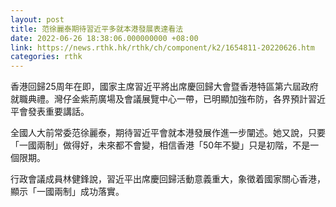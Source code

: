 ```yaml
---
layout: post
title: 范徐麗泰期待習近平多就本港發展表達看法
date: 2022-06-26 18:38:06.000000000 +08:00
link: https://news.rthk.hk/rthk/ch/component/k2/1654811-20220626.htm
categories: rthk
---
```


香港回歸25周年在即，國家主席習近平將出席慶回歸大會暨香港特區第六屆政府就職典禮。灣仔金紫荊廣場及會議展覽中心一帶，已明顯加強布防，各界預計習近平會發表重要講話。

全國人大前常委范徐麗泰，期待習近平會就本港發展作進一步闡述。她又說，只要「一國兩制」做得好，未來都不會變，相信香港「50年不變」只是初階，不是一個限期。

行政會議成員林健鋒說，習近平出席慶回歸活動意義重大，象徵着國家關心香港，顯示「一國兩制」成功落實。
